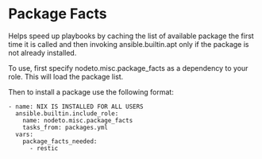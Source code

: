 # Package Facts
Helps speed up playbooks by caching the list of available package the first
time it is called and then invoking ansible.builtin.apt only if the package is
not already installed.

To use, first specify nodeto.misc.package_facts as a dependency to your role.
This will load the package list.

Then to install a package use the following format:
```
- name: NIX IS INSTALLED FOR ALL USERS
  ansible.builtin.include_role:
    name: nodeto.misc.package_facts
    tasks_from: packages.yml
  vars:
    package_facts_needed:
      - restic
```
